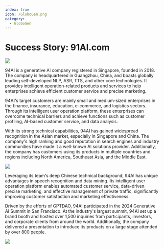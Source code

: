 ```yaml
---
index: true
icon: /GloboGen.png
category:
  - GloboGen
---
```


# Success Story: 91AI.com

![](/assets/images/globogen/94ai-screenshot.png)

94AI is a generative AI company registered in Singapore, founded in 2018. The company is headquartered in Guangzhou, China, and boasts globally leading self-developed NLP, ASR, TTS, and other core technologies. It provides intelligent operation-related products and services to help enterprises achieve efficient customer service and precise marketing.

94AI's target customers are mainly small and medium-sized enterprises in the finance, insurance, education, e-commerce, and logistics sectors. Through its intelligent user operation platform, these enterprises can overcome technical barriers and achieve functions such as customer profiling, AI-based customer service, and data analysis.

With its strong technical capabilities, 94AI has gained widespread recognition in the Asian market, especially in Singapore and China. The company's high ranking and good reputation in search engines and industry communities have made it a well-known AI solutions provider. Additionally, the company has customers using its products in multiple countries and regions including North America, Southeast Asia, and the Middle East.

![](/assets/images/globogen/94ai-2.jpg)

Leveraging its team's deep Chinese technical background, 94AI has unique advantages in speech recognition and data mining. Its intelligent user operation platform enables automated customer service, data-driven precise marketing, and effective management of private traffic, significantly improving customer satisfaction and marketing effectiveness.

Driven by the efforts of GPTDAO, 94AI participated in the 2024 Generative AI Summit in San Francisco. At the industry's largest summit, 94AI set up a brand booth and hosted over 1,500 inquiries from participants, investors, and corporate clients from around the world. Additionally, the company delivered a presentation to introduce its products on a large stage attended by over 800 people.

![](/assets/images/globogen/94ai-1.jpg)
